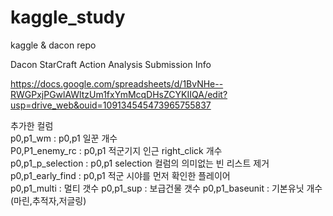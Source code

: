 # kaggle_study
kaggle & dacon repo

Dacon StarCraft Action Analysis Submission Info

https://docs.google.com/spreadsheets/d/1BvNHe--RWGPxjPGwlAWltzUm1fxYmMcqDHsZCYKIIQA/edit?usp=drive_web&ouid=109134545473965755837

추가한 컬럼  
 p0,p1_wm : p0,p1 일꾼 개수  
 P0,P1_enemy_rc : p0,p1 적군기지 인근 right_click 개수  
 p0,p1_p_selection : p0,p1 selection 컬럼의 의미없는 빈 리스트 제거  
 p0,p1_early_find : p0,p1 적군 시야를 먼저 확인한 플레이어  
 p0,p1_multi : 멀티 갯수
 p0,p1_sup : 보급건물 갯수
 p0,p1_baseunit : 기본유닛 개수 (마린,추적자,저글링)
 

